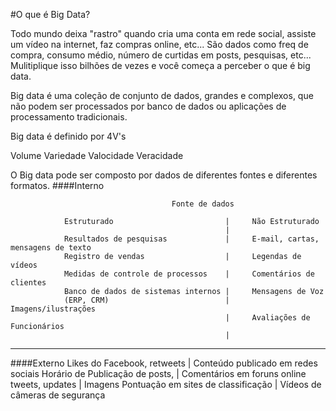 #O que é Big Data?

Todo mundo deixa "rastro" quando cria uma conta em rede social, assiste um vídeo na internet, faz compras online, etc...
São dados como freq de compra, consumo médio, número de curtidas em posts, pesquisas, etc...
Mulitiplique isso bilhões de vezes e você começa a perceber o que é big data. 

Big data é uma coleção de conjunto de dados, grandes e complexos, que não podem ser processados por banco de dados ou aplicações de processamento tradicionais.

Big data é definido por 4V's

Volume
Variedade 
Valocidade
Veracidade

O Big data pode ser composto por dados de diferentes fontes e diferentes formatos.
####Interno

                                        Fonte de dados 
                                        
                Estruturado                         |     Não Estruturado
                                                    |
                Resultados de pesquisas             |     E-mail, cartas, mensagens de texto
                Registro de vendas                  |     Legendas de vídeos
                Medidas de controle de processos    |     Comentários de clientes
                Banco de dados de sistemas internos |     Mensagens de Voz
                (ERP, CRM)                          |     Imagens/ilustrações
                                                    |     Avaliações de Funcionários        
                                                    | 
--------------------------------------------------------------------------------------------------
####Externo
                Likes do Facebook, retweets         |     Conteúdo publicado em redes sociais
                Horário de Publicação de posts,     |     Comentários em foruns online
                tweets, updates                     |     Imagens
                Pontuação em sites de classificação |     Vídeos de câmeras de segurança